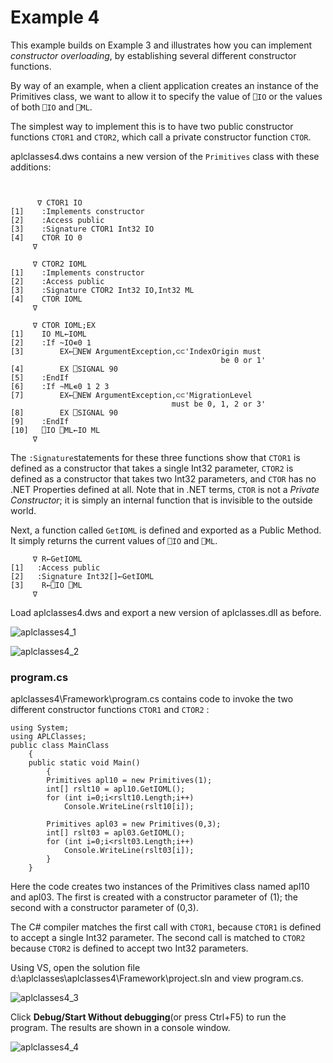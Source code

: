 # Example 4

This example builds on Example 3 and illustrates how you can implement *constructor overloading*, by establishing several different constructor functions.

By way of an example, when a client application creates an instance of the Primitives class, we want to allow it to specify the value of `⎕IO` or the values of both `⎕IO` and `⎕ML`.

The simplest way to implement this is to have two public constructor functions `CTOR1` and `CTOR2`, which call a private constructor function `CTOR`.

aplclasses4.dws contains a new version of the `Primitives` class with these additions:
```apl

 
      ∇ CTOR1 IO
[1]    :Implements constructor
[2]    :Access public
[3]    :Signature CTOR1 Int32 IO
[4]    CTOR IO 0
     ∇
```
```apl
     ∇ CTOR2 IOML
[1]    :Implements constructor
[2]    :Access public
[3]    :Signature CTOR2 Int32 IO,Int32 ML
[4]    CTOR IOML
     ∇
```
```apl
     ∇ CTOR IOML;EX
[1]    IO ML←IOML
[2]    :If ~IO∊0 1
[3]        EX←⎕NEW ArgumentException,⊂⊂'IndexOrigin must
                                               be 0 or 1'
[4]        EX ⎕SIGNAL 90
[5]    :EndIf
[6]    :If ~ML∊0 1 2 3
[7]        EX←⎕NEW ArgumentException,⊂⊂'MigrationLevel
                                    must be 0, 1, 2 or 3'
[8]        EX ⎕SIGNAL 90
[9]    :EndIf
[10]   ⎕IO ⎕ML←IO ML
     ∇ 
```

The `:Signature`statements for these three functions show that `CTOR1` is defined as a constructor that takes a single Int32 parameter, `CTOR2` is defined as a constructor that takes two Int32 parameters, and `CTOR` has no .NET Properties defined at all. Note that in .NET terms, `CTOR` is not a *Private Constructor*; it is simply an internal function that is invisible to the outside world.

Next, a function called `GetIOML` is defined and exported as a Public Method. It simply returns the current values of `⎕IO` and `⎕ML`.
```apl
     ∇ R←GetIOML
[1]   :Access public
[2]   :Signature Int32[]←GetIOML
[3]    R←⎕IO ⎕ML
     ∇   
```

Load aplclasses4.dws and export a new version of aplclasses.dll as before.

![aplclasses4_1](site:img/aplclasses4-1.png)

![aplclasses4_2](site:img/aplclasses4-2.png)

### program.cs

aplclasses4\Framework\program.cs contains code to invoke the two different constructor functions `CTOR1` and `CTOR2` :
```apl
using System;
using APLClasses;
public class MainClass
	{
	public static void Main()
		{
		Primitives apl10 = new Primitives(1);
		int[] rslt10 = apl10.GetIOML();
		for (int i=0;i<rslt10.Length;i++)
			Console.WriteLine(rslt10[i]);

		Primitives apl03 = new Primitives(0,3);
		int[] rslt03 = apl03.GetIOML();
		for (int i=0;i<rslt03.Length;i++)
			Console.WriteLine(rslt03[i]);
		}
	}
```

Here the code creates two instances of the Primitives class named apl10 and apl03. The first is created with a constructor parameter of (1); the second with a constructor parameter of (0,3).

The C# compiler matches the first call with `CTOR1`, because `CTOR1` is defined to accept a single Int32 parameter. The second call is matched to `CTOR2` because `CTOR2` is defined to accept two Int32 parameters.

Using VS, open the solution file d:\aplclasses\aplclasses4\Framework\project.sln and view program.cs.

![aplclasses4_3](site:img/aplclasses4-3.png)

Click **Debug/Start Without debugging**(or press Ctrl+F5) to run the program. The results are shown in a console window.

![aplclasses4_4](site:img/aplclasses4-4.png)
